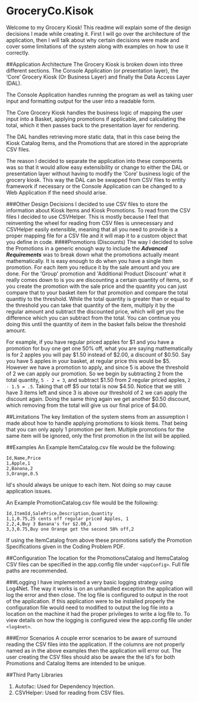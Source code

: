 # GroceryCo.Kisok

Welcome to my Grocery Kiosk! This readme will explain some of the design decisions I made while creating it. First I will go over the 
architecture of the application, then I will talk about why certain decisions were made and cover some limitations of the system along 
with examples on how to use it correctly.

##Application Architecture
The Grocery Kiosk is broken down into three different sections. The Console Application (or presentation layer), the ‘Core’ Grocery Kiosk 
(Or Business Layer) and finally the Data Access Layer (DAL).

The Console Application handles running the program as well as taking user input and formatting output for the user into a readable form. 

The Core Grocery Kiosk handles the business logic of mapping the user input into a Basket, applying promotions if applicable, and 
calculating the total, which it then passes back to the presentation layer for rendering.

The DAL handles retrieving more static data, that in this case being the Kiosk Catalog Items, and the Promotions that are stored in the
appropriate CSV files.

The reason I decided to separate the application into these components was so that it would allow easy extensibility or change to either 
the DAL or presentation layer without having to modify the ‘Core’ business logic of the grocery kiosk. This way the DAL can be swapped 
from CSV files to entity framework if necessary or the Console Application can be changed to a Web Application if the need should arise.

###Other Design Decisions
I decided to use CSV files to store the information about Kiosk Items and Kiosk Promotions. To read from the CSV files I decided to use 
CSVHelper. This is mostly because I feel that reinventing the wheel for reading from CSV files is unnecessary and CSVHelper easily 
extensible, meaning that all you need to provide is a proper mapping file for a CSV file and it will map it to a custom object that you 
define in code.
####Promotions (Discounts)
The way I decided to solve the Promotions in a generic enough way to include the **_Advanced Requirements_** was to break down what the 
promotions actually meant mathematically. It is easy enough to do when you have a single item promotion. For each item you reduce it by 
the sale amount and you are done. For the 'Group' promotion and 'Additional Product Discount' what it really comes down to is you are 
discounting a certain quantity of items, so if you create the promotion with the sale price and the quantity you can just compare that
to your basket item for that promotion and compare the total quanttiy to the threshold. While the total quantity is greater than 
or equal to the threshold you can take that quantity of the item, multiply it by the regular amount and subtract the discounted price,
which will get you the difference which you can subtract from the total. You can continue you doing this until the quantity of item in
the basket falls below the threshold amount.

For example, if you have regular priced apples for $1 and you have a promotion for buy one get one 50% off, what you are saying 
mathematically is for 2 apples you will pay $1.50 instead of $2.00, a discount of $0.50. 
Say you have 5 apples in your basket, at regular price this would be $5. However we have a promotion to apply, and since 5 is 
above the threshold of 2 we can apply our promotion. So we begin by subtracting 2 from the total quantity, `5 - 2 = 3`, and subtract
$1.50 from 2 regular priced apples, `2 - 1.5 = .5`. Taking that off $5 our total is now $4.50. Notice that we still have 3 items left
and since 3 is above our threshold of 2 we can apply the discount again.
Doing the same thing again we get another $0.50 discount, which removing from the total will give us our final price of $4.00. 


##Limitations
The key limitation of the system stems from an assumption I made about how to handle applying promotions to kiosk items. 
That being that you can only apply 1 promotion per item. Multiple promotions for the same item will be ignored, only the first promotion 
in the list will be applied.

##Examples
An Example ItemCatalog.csv file would be the following:
```
Id,Name,Price
1,Apple,1
2,Banana,2
3,Orange,0.5
```
Id's should always be unique to each item. Not doing so may cause application issues.

An Example PromotionCatalog.csv file would be the following:
```
Id,ItemId,SalePrice,Description,Quantity
1,1,0.75,25 cents off regular priced Apples, 1
2,2,4,Buy 3 Banana's for $2.00,3
3,3,0.75,Buy one Orange get the second 50% off,2
```
If using the ItemCatalog from above these promotions satisfy the Promotion Specifications given in the Coding Problem PDF.

##Configuration
The location for the PromotionsCatalog and ItemsCatalog CSV files can be specified in the app.config file under `<appConfig>`. Full file 
paths are 
recommended.

###Logging
I have implemented a very basic logging strategy using Log4Net. The way it works is on an unhandled exception the application will log
the error and then close. The log file is configured to output in the root of the application. If this application were to be installed 
properly the configuration file would need to modified to output the log file into a location on the machine it had the proper 
privileges to write a log file to. To view details on how the logging is configured view the app.config file 
under `<log4net>`.

###Error Scenarios
A couple error scenarios to be aware of surround reading the CSV files into the application. If the columns are not properly named as 
in the above examples then the application will error out. The user creating the CSV files should also be aware the the Id's for both 
Promotions and Catalog Items are intended to be unique.

##Third Party Libraries
1.	Autofac: Used for Dependency Injection.
2.	CSVHelper: Used for reading from CSV files.

